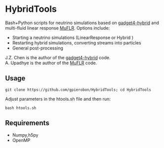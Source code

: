 # HybridTools

Bash+Python scripts for neutrino simulations based on [gadget4-hybrid](https://github.com/joechenUNSW/gadget4-hybrid_public) and multi-fluid linear response [MuFLR](https://github.com/upadhye/MuFLR). 
Options include: 
  
  - Starting a neutrino simulations (LinearResponse or Hybrid )
  - Restarting hybrid simulations, converting streams into particles 
  - General post-processing

J.Z. Chen is the author of the [gadget4-hybrid](https://github.com/joechenUNSW/gadget4-hybrid_public) code.<br />
A. Upadhye is the author of the [MuFLR](https://github.com/upadhye/MuFLR) code.<br />
  
 ## Usage
 
```
git clone https://github.com/gpierobon/HybridTools; cd HybridTools
```
Adjust parameters in the htools.sh file and then run:
```
bash htools.sh
```

## Requirements

- Numpy,h5py
- OpenMP
 
